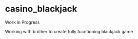 # casino_blackjack
Work in Progress

Working with brother to create fully fucntioning blackjack game
